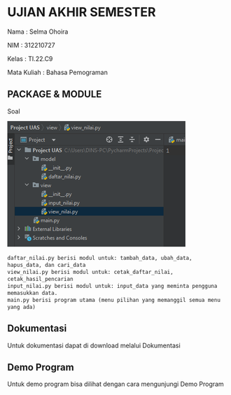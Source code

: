 # UJIAN AKHIR SEMESTER

Nama : Selma Ohoira

NIM : 312210727

Kelas : TI.22.C9

Mata Kuliah : Bahasa Pemograman

## PACKAGE & MODULE
Soal

![Gambar](gambar/3.png)

    daftar_nilai.py berisi modul untuk: tambah_data, ubah_data, hapus_data, dan cari_data
    view_nilai.py berisi modul untuk: cetak_daftar_nilai, cetak_hasil_pencarian
    input_nilai.py berisi modul untuk: input_data yang meminta pengguna memasukkan data.
    main.py berisi program utama (menu pilihan yang memanggil semua menu yang ada)

## Dokumentasi

Untuk dokumentasi dapat di download melalui Dokumentasi

## Demo Program

Untuk demo program bisa dilihat dengan cara mengunjungi Demo Program